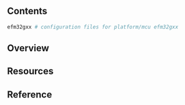 ## Contents

```sh
efm32gxx # configuration files for platform/mcu efm32gxx
```

## Overview

## Resources

## Reference